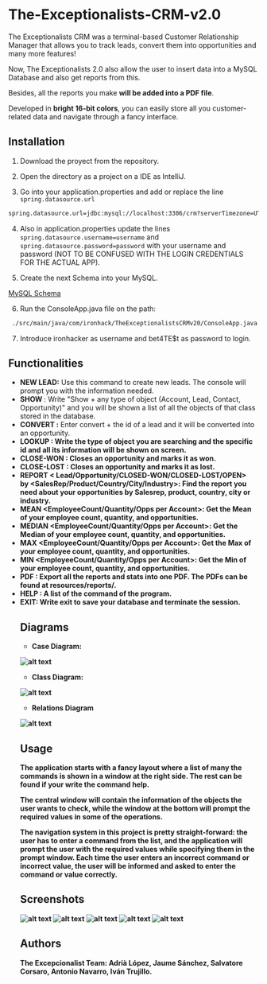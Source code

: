 # The-Exceptionalists-CRM-v2.0

The Exceptionalists CRM was a terminal-based Customer Relationship Manager that allows you to track leads, convert them
into opportunities and many more features!

Now, The Exceptionalists 2.0 also allow the user to insert data into a MySQL Database and also get reports from this.

Besides, all the reports you make **will be added into a PDF file**.

Developed in **bright 16-bit colors**, you can easily store all you customer-related data and navigate through a fancy
interface.

## Installation

1. Download the proyect from the repository.

2. Open the directory as a project on a IDE as IntelliJ.

3. Go into your application.properties and add or replace the line `spring.datasource.url`

```bash   
spring.datasource.url=jdbc:mysql://localhost:3306/crm?serverTimezone=UTC
```

4. Also in application.properties update the lines
   `spring.datasource.username=username` and `spring.datasource.password=password` with your username and password (NOT TO BE CONFUSED WITH THE LOGIN CREDENTIALS FOR THE ACTUAL APP).

5. Create the next Schema into your MySQL.

[MySQL Schema](https://github.com/The-Exceptionalists/The-Exceptionalists-CRM-v2.0/blob/develop/src/main/resources/sql/CRM_database.sql)

6. Run the ConsoleApp.java file on the path:

```bash
 ./src/main/java/com/ironhack/TheExceptionalistsCRMv20/ConsoleApp.java
```

7. Introduce ironhacker as username and bet4TE$t as password to login.

## Functionalities

- **NEW LEAD:** Use this command to create new leads. The console will prompt you with the information needed.
- **SHOW <objectInPlural>** : Write "Show + any type of object (Account, Lead, Contact, Opportunity)" and you will be
  shown a list of all the objects of that class stored in the database.
- **CONVERT <ID>:** Enter convert + the id of a lead and it will be converted into an opportunity.
- **LOOKUP <Object> <id>:** Write the type of object you are searching and the specific id and all its information will
  be shown on screen.
- **CLOSE-WON <id>**: Closes an opportunity and marks it as won.
- **CLOSE-LOST <id>**: Closes an opportunity and marks it as lost.
- **REPORT <
  Lead/Opportunity/CLOSED-WON/CLOSED-LOST/OPEN>                                                                     
  by <SalesRep/Product/Country/City/Industry>**: Find the report you need about your opportunities by Salesrep, product,
  country, city or industry.
- **MEAN <EmployeeCount/Quantity/Opps per Account>**: Get the Mean of your employee count, quantity, and opportunities.
- **MEDIAN <EmployeeCount/Quantity/Opps per Account>**: Get the Median of your employee count, quantity, and
  opportunities.
- **MAX <EmployeeCount/Quantity/Opps per Account>**: Get the Max of your employee count, quantity, and opportunities.
- **MIN <EmployeeCount/Quantity/Opps per Account>**: Get the Min of your employee count, quantity, and opportunities.
- **PDF** : Export all the reports and stats into one PDF. The PDFs can be found at resources/reports/.
- **HELP** : A list of the command of the program.
- **EXIT:** Write exit to save your database and terminate the session.

## Diagrams

- Case Diagram:

![alt text](https://github.com/The-Exceptionalists/The-Exceptionalists-CRM-v2.0/blob/main/src/main/resources/diagrams/TheDataLayer-UseCase-Diagram.png)

- Class Diagram:

![alt text](https://github.com/The-Exceptionalists/The-Exceptionalists-CRM-v2.0/blob/main/src/main/resources/diagrams/CRM_Exceptionalists.jpeg)

- Relations Diagram

![alt text](https://github.com/The-Exceptionalists/The-Exceptionalists-CRM-v2.0/blob/main/src/main/resources/diagrams/er_model.png)

## Usage

The application starts with a fancy layout where a list of many the commands is shown in a window at the right side. The
rest can be found if your write the command help.

The central window will contain the information of the objects the user wants to check, while the window at the bottom
will prompt the required values in some of the operations.

**The navigation system in this project is pretty straight-forward:** the user has to enter a command from the list, and
the application will prompt the user with the required values while specifying them in the prompt window. Each time the
user enters an incorrect command or incorrect value, the user will be informed and asked to enter the command or value
correctly.

## Screenshots

![alt text](https://github.com/The-Exceptionalists/The-Exceptionalists-CRM-v2.0/blob/main/src/main/resources/screenshots/screen1.jpg)
![alt text](https://github.com/The-Exceptionalists/The-Exceptionalists-CRM-v2.0/blob/main/src/main/resources/screenshots/screen2.jpg)
![alt text](https://github.com/The-Exceptionalists/The-Exceptionalists-CRM-v2.0/blob/main/src/main/resources/screenshots/screen3.jpg)
![alt text](https://github.com/The-Exceptionalists/The-Exceptionalists-CRM-v2.0/blob/main/src/main/resources/screenshots/screen4.jpg)
![alt text](https://github.com/The-Exceptionalists/The-Exceptionalists-CRM-v2.0/blob/main/src/main/resources/screenshots/screen5.jpg)

## Authors

**The Excepcionalist Team**: Adrià López, Jaume Sánchez, Salvatore Corsaro, Antonio Navarro, Iván Trujillo.
